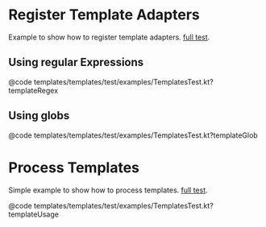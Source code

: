 
# Register Template Adapters
Example to show how to register template adapters.
[full test](https://github.com/hexagontk/hexagon/blob/main/templates/templates/test/examples/TemplatesTest.kt).

## Using regular Expressions
@code templates/templates/test/examples/TemplatesTest.kt?templateRegex

## Using globs
@code templates/templates/test/examples/TemplatesTest.kt?templateGlob

# Process Templates
Simple example to show how to process templates.
[full test](https://github.com/hexagontk/hexagon/blob/main/templates/templates/test/examples/TemplatesTest.kt).

@code templates/templates/test/examples/TemplatesTest.kt?templateUsage
